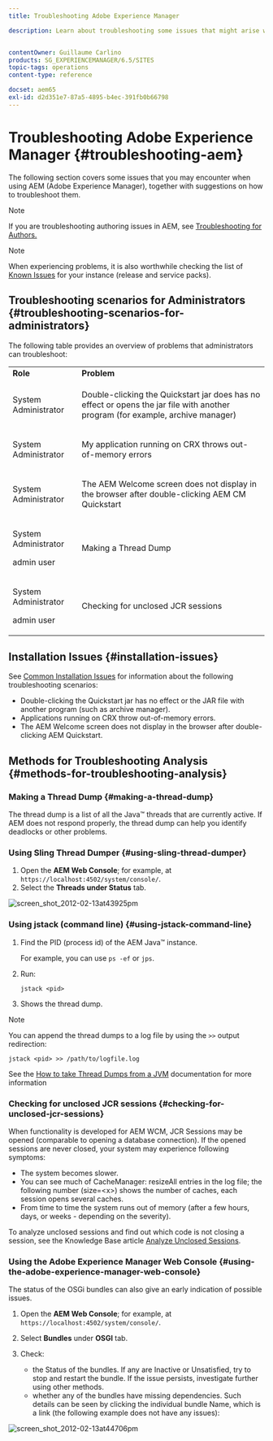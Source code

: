 ```yaml
---
title: Troubleshooting Adobe Experience Manager

description: Learn about troubleshooting some issues that might arise with Adobe Experience Manager.


contentOwner: Guillaume Carlino
products: SG_EXPERIENCEMANAGER/6.5/SITES
topic-tags: operations
content-type: reference

docset: aem65
exl-id: d2d351e7-87a5-4895-b4ec-391fb0b66798
---
```

# Troubleshooting Adobe Experience Manager {#troubleshooting-aem}

The following section covers some issues that you may encounter when using AEM (Adobe Experience Manager), together with suggestions on how to troubleshoot them.

>[!NOTE]
>
>If you are troubleshooting authoring issues in AEM, see [Troubleshooting for Authors.](/help/sites-authoring/troubleshooting.md)

>[!NOTE]
>
>When experiencing problems, it is also worthwhile checking the list of [Known Issues](/help/release-notes/release-notes.md) for your instance (release and service packs).

## Troubleshooting scenarios for Administrators {#troubleshooting-scenarios-for-administrators}

The following table provides an overview of problems that administrators can troubleshoot:

<table>
 <tbody>
  <tr>
   <td><strong>Role</strong></td>
   <td><strong>Problem </strong></td>
  </tr>
  <tr>
   <td>System Administrator</td>
   <td><p>Double-clicking the Quickstart jar does has no effect or opens the jar file with another program (for example, archive manager)</p> </td>
  </tr>
  <tr>
   <td><p>System Administrator</p> </td>
   <td><p>My application running on CRX throws out-of-memory errors</p> </td>
  </tr>
  <tr>
   <td><p>System Administrator</p> </td>
   <td><p>The AEM Welcome screen does not display in the browser after double-clicking AEM CM Quickstart</p> </td>
  </tr>
  <tr>
   <td><p>System Administrator</p> <p>admin user</p> </td>
   <td><p>Making a Thread Dump</p> </td>
  </tr>
  <tr>
   <td><p>System Administrator</p> <p>admin user</p> </td>
   <td><p>Checking for unclosed JCR sessions</p> </td>
  </tr>
 </tbody>
</table>

## Installation Issues {#installation-issues}

See [Common Installation Issues](/help/sites-deploying/troubleshooting.md#common-installation-issues) for information about the following troubleshooting scenarios:

* Double-clicking the Quickstart jar has no effect or the JAR file with another program (such as archive manager).
* Applications running on CRX throw out-of-memory errors.
* The AEM Welcome screen does not display in the browser after double-clicking AEM Quickstart.

## Methods for Troubleshooting Analysis {#methods-for-troubleshooting-analysis}

### Making a Thread Dump {#making-a-thread-dump}

The thread dump is a list of all the Java&trade; threads that are currently active. If AEM does not respond properly, the thread dump can help you identify deadlocks or other problems.

### Using Sling Thread Dumper {#using-sling-thread-dumper}

1. Open the **AEM Web Console**; for example, at `https://localhost:4502/system/console/`.
1. Select the **Threads **under** Status** tab.

![screen_shot_2012-02-13at43925pm](assets/screen_shot_2012-02-13at43925pm.png)

### Using jstack (command line) {#using-jstack-command-line}

1. Find the PID (process id) of the AEM Java&trade; instance.

   For example, you can use `ps -ef` or `jps`.

1. Run:

   `jstack <pid>`

1. Shows the thread dump.

>[!NOTE]
>
>You can append the thread dumps to a log file by using the `>>` output redirection:
>
>`jstack <pid> >> /path/to/logfile.log`

See the [How to take Thread Dumps from a JVM](https://experienceleague.adobe.com/docs/experience-cloud-kcs/kbarticles/KA-17452.html) documentation for more information

### Checking for unclosed JCR sessions {#checking-for-unclosed-jcr-sessions}

When functionality is developed for AEM WCM, JCR Sessions may be opened (comparable to opening a database connection). If the opened sessions are never closed, your system may experience following symptoms:

* The system becomes slower.
* You can see much of CacheManager: resizeAll entries in the log file; the following number (size=&lt;x&gt;) shows the number of caches, each session opens several caches.
* From time to time the system runs out of memory (after a few hours, days, or weeks - depending on the severity).

To analyze unclosed sessions and find out which code is not closing a session, see the Knowledge Base article [Analyze Unclosed Sessions](https://helpx.adobe.com/experience-manager/kb/AnalyzeUnclosedSessions.html).

### Using the Adobe Experience Manager Web Console {#using-the-adobe-experience-manager-web-console}

The status of the OSGi bundles can also give an early indication of possible issues.

1. Open the **AEM Web Console**; for example, at `https://localhost:4502/system/console/`.
1. Select **Bundles** under **OSGI** tab.
1. Check:

    * the Status of the bundles. If any are Inactive or Unsatisfied, try to stop and restart the bundle. If the issue persists, investigate further using other methods.
    * whether any of the bundles have missing dependencies. Such details can be seen by clicking the individual bundle Name, which is a link (the following example does not have any issues):

![screen_shot_2012-02-13at44706pm](assets/screen_shot_2012-02-13at44706pm.png)
